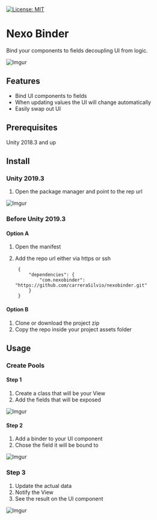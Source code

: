 [![License: MIT](https://img.shields.io/badge/License-MIT-brightgreen.svg)](https://github.com/carreraSilvio/NexoBinder/blob/master/LICENSE.md)

# Nexo Binder
Bind your components to fields decoupling UI from logic.

![Imgur](https://i.imgur.com/XcPNTTL.gif)

## Features
* Bind UI components to fields
* When updating values the UI will change automatically
* Easily swap out UI

## Prerequisites
Unity 2018.3 and up

## Install

### Unity 2019.3
1. Open the package manager and point to the rep url

![Imgur](https://i.imgur.com/iYGgINz.png)

### Before Unity 2019.3

#### Option A
1. Open the manifest
2. Add the repo url either via https or ssh

		{
    		"dependencies": {
        		"com.nexobinder": "https://github.com/carreraSilvio/nexobinder.git"
    		}
		}

#### Option B
1. Clone or download the project zip
2. Copy the repo inside your project assets folder

## Usage

### Create Pools
#### Step 1
1. Create a class that will be your View
2. Add the fields that will be exposed

![Imgur](https://i.imgur.com/hDQ6MiV.gif)

#### Step 2
1. Add a binder to your UI component
2. Chose the field it will be bound to

![Imgur](https://i.imgur.com/8Mx76W5.gif)

### Step 3
1. Update the actual data
2. Notify the View
3. See the result on the UI component

![Imgur](https://i.imgur.com/OsvETkZ.png)
